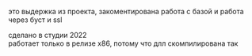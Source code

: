 это выдержка из проекта, закоментирована работа с базой и работа через буст и ssl   
  
сделано в студии 2022  
работает только в релизе x86, потому что длл скомпилирована так